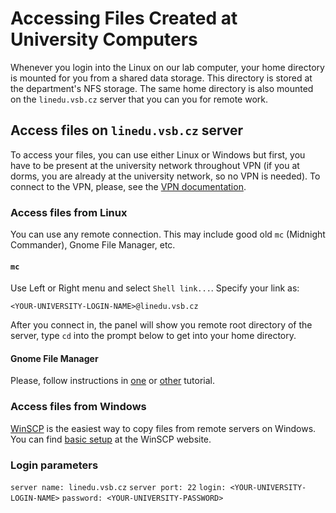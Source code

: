 # Accessing Files Created at University Computers

Whenever you login into the Linux on our lab computer,
your home directory is mounted for you from a shared data storage.
This directory is stored at the department's NFS storage.
The same home directory is also mounted on the `linedu.vsb.cz` server
that you can you for remote work.


## Access files on `linedu.vsb.cz` server

To access your files, you can use either Linux or Windows but first,
you have to be present at the university network throughout VPN
(if you at dorms, you are already at the university network, so no VPN is needed).
To connect to the VPN, please, see the [VPN documentation](https://idoc.vsb.cz/xwiki/bin/view/tuonet/vpn/).


### Access files from Linux

You can use any remote connection. This may include good old `mc` (Midnight Commander), Gnome File Manager, etc.


#### `mc`

Use Left or Right menu and select `Shell link...`. Specify your link as:

`<YOUR-UNIVERSITY-LOGIN-NAME>@linedu.vsb.cz`

After you connect in, the panel will show you remote root directory of the server, type `cd` into the prompt below to get into your home directory.


#### Gnome File Manager

Please, follow instructions in [one](https://www.techrepublic.com/article/how-to-use-linux-file-manager-to-connect-to-an-sftp-server/)
or [other](https://help.gnome.org/users/gnome-help/stable/nautilus-connect.html.en) tutorial.


### Access files from Windows

[WinSCP](https://winscp.net) is the easiest way to copy files from remote servers on Windows.
You can find [basic setup](https://winscp.net/eng/docs/guide_connect) at the WinSCP website.


### Login parameters

`server name: linedu.vsb.cz`
`server port: 22`
`login: <YOUR-UNIVERSITY-LOGIN-NAME>`
`password: <YOUR-UNIVERSITY-PASSWORD>`
